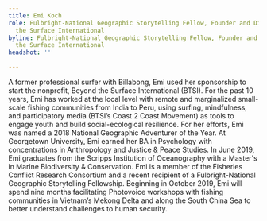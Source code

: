 ```yaml
---
title: Emi Koch
role: Fulbright-National Geographic Storytelling Fellow, Founder and Director, Beyond
  the Surface International
byline: Fulbright-National Geographic Storytelling Fellow, Founder and Director, Beyond
  the Surface International
headshot: ''

---
```

A former professional surfer with Billabong, Emi used her sponsorship to start the nonprofit, Beyond the Surface International (BTSI). For the past 10 years, Emi has worked at the local level with remote and marginalized small-scale fishing communities from India to Peru, using surfing, mindfulness, and participatory media (BTSI’s Coast 2 Coast Movement) as tools to engage youth and build social-ecological resilience. For her efforts, Emi was named a 2018 National Geographic Adventurer of the Year. At Georgetown University, Emi earned her BA in Psychology with concentrations in Anthropology and Justice & Peace Studies. In June 2019, Emi graduates from the Scripps Institution of Oceanography with a Master's in Marine Biodiversity & Conservation. Emi is a member of the Fisheries Conflict Research Consortium and a recent recipient of a Fulbright-National Geographic Storytelling Fellowship. Beginning in October 2019, Emi will spend nine months facilitating Photovoice workshops with fishing communities in Vietnam’s Mekong Delta and along the South China Sea to better understand challenges to human security.